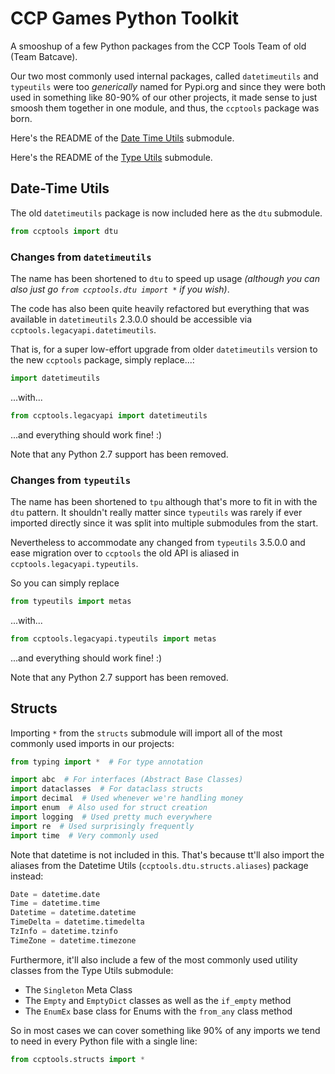 # CCP Games Python Toolkit

A smooshup of a few Python packages from the CCP Tools Team of old (Team 
Batcave).

Our two most commonly used internal packages, called `datetimeutils` and 
`typeutils` were too _generically_ named for Pypi.org and since they were 
both used in something like 80-90% of our other projects, it made sense to 
just smoosh them together in one module, and thus, the `ccptools` package 
was born.

Here's the README of the [Date Time Utils](./ccptools/dtu/README.md) submodule.

Here's the README of the [Type Utils](./ccptools/tpu/README.md) submodule.


## Date-Time Utils

The old `datetimeutils` package is now included here as the `dtu` submodule.

```python
from ccptools import dtu
```

### Changes from `datetimeutils`

The name has been shortened to `dtu` to speed up usage _(although you can 
also just go `from ccptools.dtu import *` if you wish)_.

The code has also been quite heavily refactored but everything that was 
available in `datetimeutils` 2.3.0.0 should be accessible via `ccptools.legacyapi.datetimeutils`.

That is, for a super low-effort upgrade from older `datetimeutils` version 
to the new `ccptools` package, simply replace...:

```python
import datetimeutils
```

...with...

```python
from ccptools.legacyapi import datetimeutils
```

...and everything should work fine! :)

Note that any Python 2.7 support has been removed.

### Changes from `typeutils`

The name has been shortened to `tpu` although that's more to fit in with the 
`dtu` pattern. It shouldn't really matter since `typeutils` was rarely if 
ever imported directly since it was split into multiple submodules from the 
start.

Nevertheless to accommodate any changed from `typeutils` 3.5.0.0 and ease 
migration over to `ccptools` the old API is aliased in 
`ccptools.legacyapi.typeutils`.

So you can simply replace

```python
from typeutils import metas
```

...with...

```python
from ccptools.legacyapi.typeutils import metas
```

...and everything should work fine! :)

Note that any Python 2.7 support has been removed.

## Structs

Importing `*` from the `structs` submodule will import all of the most 
commonly used imports in our projects:
```python
from typing import *  # For type annotation

import abc  # For interfaces (Abstract Base Classes)
import dataclasses  # For dataclass structs
import decimal  # Used whenever we're handling money
import enum  # Also used for struct creation
import logging  # Used pretty much everywhere
import re  # Used surprisingly frequently
import time  # Very commonly used
```

Note that datetime is not included in this. That's because tt'll also import 
the aliases from the Datetime Utils (`ccptools.dtu.structs.aliases`) 
package instead:

```python
Date = datetime.date
Time = datetime.time
Datetime = datetime.datetime
TimeDelta = datetime.timedelta
TzInfo = datetime.tzinfo
TimeZone = datetime.timezone
```

Furthermore, it'll also include a few of the most commonly used utility 
classes from the Type Utils submodule:

- The `Singleton` Meta Class 
- The `Empty` and `EmptyDict` classes as well as the `if_empty` method
- The `EnumEx` base class for Enums with the `from_any` class method

So in most cases we can cover something like 90% of any imports we tend to 
need in every Python file with a single line:

```python
from ccptools.structs import *
```